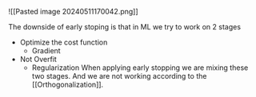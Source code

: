 ![[Pasted image 20240511170042.png]]

The downside of early stoping is that in ML we try to work on 2 stages
- Optimize the cost function
	- Gradient
- Not Overfit
	- Regularization
When applying early stopping we are mixing these two stages. And we are not working according to the [[Orthogonalization]].
